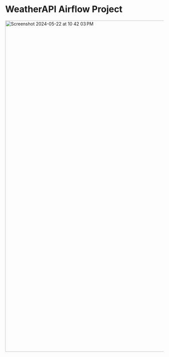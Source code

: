 # WeatherAPI Airflow Project

<img width="1054" alt="Screenshot 2024-05-22 at 10 42 03 PM" src="https://github.com/shreyakajbaje/WeatherAPIAirflowProject/assets/51292172/f50d4291-e24c-454b-8322-5b77d7d963ec">

